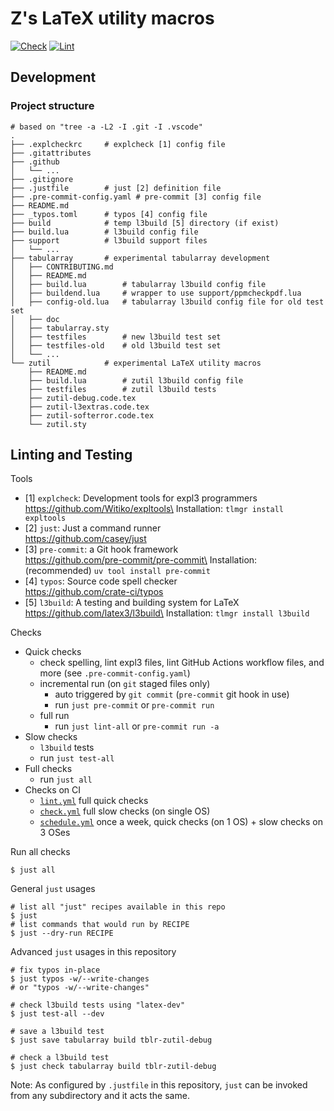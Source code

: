 # Z's LaTeX utility macros

[![Check](https://github.com/muzimuzhi/latex-zutil/actions/workflows/check.yml/badge.svg)](https://github.com/muzimuzhi/latex-zutil/actions/workflows/check.yml)
[![Lint](https://github.com/muzimuzhi/latex-zutil/actions/workflows/lint.yml/badge.svg)](https://github.com/muzimuzhi/latex-zutil/actions/workflows/lint.yml)

## Development

### Project structure

```
# based on "tree -a -L2 -I .git -I .vscode"
.
├── .explcheckrc     # explcheck [1] config file
├── .gitattributes
├── .github
│   └── ...
├── .gitignore
├── .justfile        # just [2] definition file
├── .pre-commit-config.yaml # pre-commit [3] config file
├── README.md
├── _typos.toml      # typos [4] config file
├── build            # temp l3build [5] directory (if exist)
├── build.lua        # l3build config file
├── support          # l3build support files
│   └── ...
├── tabularray       # experimental tabularray development
│   ├── CONTRIBUTING.md
│   ├── README.md
│   ├── build.lua        # tabularray l3build config file
│   ├── buildend.lua     # wrapper to use support/ppmcheckpdf.lua
│   ├── config-old.lua   # tabularray l3build config file for old test set
│   ├── doc
│   ├── tabularray.sty
│   ├── testfiles        # new l3build test set
│   ├── testfiles-old    # old l3build test set
│   └── ...
└── zutil            # experimental LaTeX utility macros
    ├── README.md
    ├── build.lua        # zutil l3build config file
    ├── testfiles        # zutil l3build tests
    ├── zutil-debug.code.tex
    ├── zutil-l3extras.code.tex
    ├── zutil-softerror.code.tex
    └── zutil.sty
```

## Linting and Testing

Tools

- [1] `explcheck`: Development tools for expl3 programmers\
      https://github.com/Witiko/expltools\
      Installation: `tlmgr install expltools`
- [2] `just`: Just a command runner\
      https://github.com/casey/just
- [3] `pre-commit`: a Git hook framework\
      https://github.com/pre-commit/pre-commit\
      Installation: (recommended) `uv tool install pre-commit`
- [4] `typos`: Source code spell checker\
      https://github.com/crate-ci/typos
- [5] `l3build`: A testing and building system for LaTeX\
      https://github.com/latex3/l3build\
      Installation: `tlmgr install l3build`

Checks

- Quick checks
  - check spelling, lint expl3 files, lint GitHub Actions workflow files, and more (see `.pre-commit-config.yaml`)
  - incremental run (on `git` staged files only)
    - auto triggered by `git commit` (`pre-commit` git hook in use)
    - run `just pre-commit` or `pre-commit run`
  - full run
    - run `just lint-all` or `pre-commit run -a`
- Slow checks
  - `l3build` tests
  - run `just test-all`
- Full checks
  - run `just all`
- Checks on CI
  - [`lint.yml`](./.github/workflows/lint.yml) full quick checks
  - [`check.yml`](./.github/workflows/check.yml) full slow checks (on single OS)
  - [`schedule.yml`](./.github/workflows/schedule.yml) once a week, quick checks (on 1 OS) + slow checks on 3 OSes

Run all checks

```shell
$ just all
```

General `just` usages

```shell
# list all "just" recipes available in this repo
$ just
# list commands that would run by RECIPE
$ just --dry-run RECIPE
```

Advanced `just` usages in this repository

```shell
# fix typos in-place
$ just typos -w/--write-changes
# or "typos -w/--write-changes"

# check l3build tests using "latex-dev"
$ just test-all --dev

# save a l3build test
$ just save tabularray build tblr-zutil-debug

# check a l3build test
$ just check tabularray build tblr-zutil-debug
```

Note: As configured by `.justfile` in this repository, `just` can be invoked from any subdirectory and it acts the same.
